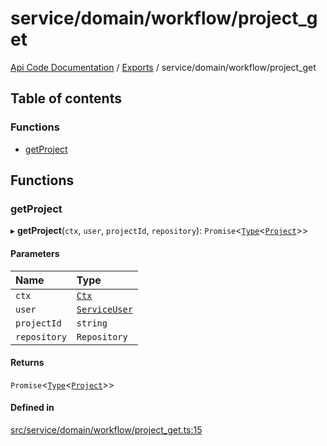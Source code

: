 # service/domain/workflow/project\_get
 
[Api Code Documentation](../README.md) / [Exports](../modules.md) / service/domain/workflow/project\_get

## Table of contents

### Functions

- [getProject](service_domain_workflow_project_get.md#getproject)

## Functions

### getProject

▸ **getProject**(`ctx`, `user`, `projectId`, `repository`): `Promise`<[`Type`](result.md#type)<[`Project`](../interfaces/service_domain_workflow_project.Project.md)\>\>

#### Parameters

| Name | Type |
| :------ | :------ |
| `ctx` | [`Ctx`](../interfaces/lib_ctx.Ctx.md) |
| `user` | [`ServiceUser`](../interfaces/service_domain_organization_service_user.ServiceUser.md) |
| `projectId` | `string` |
| `repository` | `Repository` |

#### Returns

`Promise`<[`Type`](result.md#type)<[`Project`](../interfaces/service_domain_workflow_project.Project.md)\>\>

#### Defined in

[src/service/domain/workflow/project_get.ts:15](https://github.com/openkfw/TruBudget/blob/0804644/api/src/service/domain/workflow/project_get.ts#L15)
